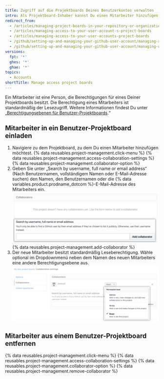 ```yaml
---
title: Zugriff auf die Projektboards Deines Benutzerkontos verwalten
intro: Als Projektboard-Inhaber kannst Du einen Mitarbeiter hinzufügen oder entfernen und seine Berechtigungen für das Projektboard anpassen.
redirect_from:
  - /articles/managing-project-boards-in-your-repository-or-organization/
  - /articles/managing-access-to-your-user-account-s-project-boards
  - /articles/managing-access-to-your-user-accounts-project-boards
  - /github/setting-up-and-managing-your-github-user-account/managing-access-to-your-user-accounts-project-boards
  - /github/setting-up-and-managing-your-github-user-account/managing-user-account-settings/managing-access-to-your-user-accounts-project-boards
versions:
  fpt: '*'
  ghes: '*'
  ghae: '*'
topics:
  - Accounts
shortTitle: Manage access project boards
---
```


Ein Mitarbeiter ist eine Person, die Berechtigungen für eines Deiner Projektboards besitzt. Die Berechtigung eines Mitarbeiters ist standardmäßig der Lesezugriff. Weitere Informationen findest Du unter „[Berechtigungsebenen für Benutzer-Projektboards](/articles/permission-levels-for-user-owned-project-boards).“

## Mitarbeiter in ein Benutzer-Projektboard einladen

1. Navigiere zu dem Projektboard, zu dem Du einen Mitarbeiter hinzufügen möchtest.
{% data reusables.project-management.click-menu %}
{% data reusables.project-management.access-collaboration-settings %}
{% data reusables.project-management.collaborator-option %}
5. Geben Sie unter „Search by username, full name or email address“ (Nach Benutzernamen, vollständigem Namen oder E-Mail-Adresse suchen) den Namen, den Benutzernamen oder die {% data variables.product.prodname_dotcom %}-E-Mail-Adresse des Mitarbeiters ein. ![Der Bereich „Collaborators“ (Mitarbeiter) mit Octocat-Benutzernamen im Suchfeld](/assets/images/help/projects/org-project-collaborators-find-name.png)
{% data reusables.project-management.add-collaborator %}
7. Der neue Mitarbeiter besitzt standardmäßig Leseberechtigung. Wähle optional im Dropdownmenü neben dem Namen des neuen Mitarbeiters eine andere Berechtigungsebene aus. ![Der Mitarbeiter-Bereich mit ausgewähltem Berechtigungs-Dropdownmenü](/assets/images/help/projects/user-project-collaborators-edit-permissions.png)

## Mitarbeiter aus einem Benutzer-Projektboard entfernen

{% data reusables.project-management.click-menu %}
{% data reusables.project-management.access-collaboration-settings %}
{% data reusables.project-management.collaborator-option %}
{% data reusables.project-management.remove-collaborator %}
